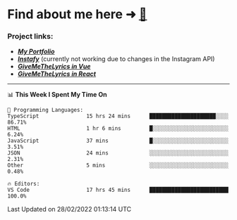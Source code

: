 # Find about me here ➜ [🧑](https://pauabella.dev)

### Project links:
- ***[My Portfolio](https://pauabella.dev)***
- ***[Instafy](https://instafy.me)*** (currently not working due to changes in the Instagram API)
- ***[GiveMeTheLyrics in Vue](https://lyrics.pauabella.dev)***
- ***[GiveMeTheLyrics in React](https://pauabella.dev/GiveMeTheLyrics)***

---
<!--START_SECTION:waka-->
📊 **This Week I Spent My Time On** 

```text
💬 Programming Languages: 
TypeScript               15 hrs 24 mins      █████████████████████░░░░   86.71% 
HTML                     1 hr 6 mins         █░░░░░░░░░░░░░░░░░░░░░░░░   6.24% 
JavaScript               37 mins             █░░░░░░░░░░░░░░░░░░░░░░░░   3.51% 
JSON                     24 mins             ░░░░░░░░░░░░░░░░░░░░░░░░░   2.31% 
Other                    5 mins              ░░░░░░░░░░░░░░░░░░░░░░░░░   0.48%

🔥 Editors: 
VS Code                  17 hrs 45 mins      █████████████████████████   100.0%

```


 Last Updated on 28/02/2022 01:13:14 UTC
<!--END_SECTION:waka-->
